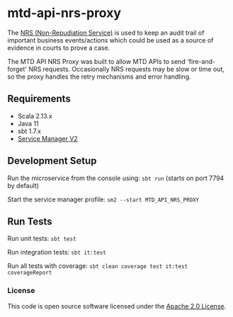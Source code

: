 
# mtd-api-nrs-proxy

The [NRS (Non-Repudiation Service)](https://confluence.tools.tax.service.gov.uk/display/NR/Non-repudiation+principles) is used to keep an audit trail of important business events/actions which could be used as a source of evidence in courts to prove a case.

The MTD API NRS Proxy was built to allow MTD APIs to send 'fire-and-forget' NRS requests. Occasionally NRS requests may be slow or time out, so
the proxy handles the retry mechanisms and error handling. 

## Requirements

- Scala 2.13.x
- Java 11
- sbt 1.7.x
- [Service Manager V2](https://github.com/hmrc/sm2)

## Development Setup

Run the microservice from the console using: `sbt run` (starts on port 7794 by default)

Start the service manager profile: `sm2 --start MTD_API_NRS_PROXY`

## Run Tests

Run unit tests: `sbt test`

Run integration tests: `sbt it:test`

Run all tests with coverage: `sbt clean coverage test it:test coverageReport`

### License

This code is open source software licensed under the [Apache 2.0 License]("http://www.apache.org/licenses/LICENSE-2.0.html").

